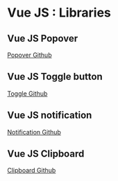 # Vue JS : Libraries

## Vue JS Popover

[Popover Github](https://github.com/euvl/vue-js-popover)

## Vue JS Toggle button

[Toggle Github](https://github.com/euvl/vue-js-toggle-button)

## Vue JS notification

[Notification Github](https://github.com/euvl/vue-notification)

## Vue JS Clipboard

[Clipboard Github](https://github.com/euvl/v-clipboard)
